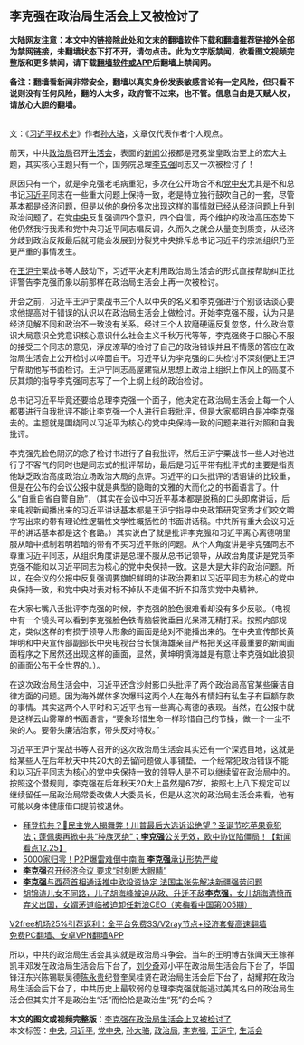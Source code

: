  <h2>李克强在政治局生活会上又被检讨了</h2> <p class="notice"><b>大陆网友注意：本文中的链接除此处和文末的<a href="https://github.com/bannedbook/fanqiang" >翻墙</a>软件下载和<a href="https://github.com/killgcd/justmysocks/blob/master/README.md">翻墙推荐</a>链接外全部为禁网链接，未翻墙状态下打不开，请勿点击。此为文字版禁闻，欲看图文视频完整版和更多禁闻，请下载<a href="https://github.com/bannedbook/fanqiang">翻墙软件或APP</a>后翻墙上禁闻网。</p><p>备注：翻墙看新闻非常安全，翻墙以真实身份发表敏感言论有一定风险，但只看不说则没有任何风险，翻的人太多，政府管不过来，也不管。信息自由是天赋人权，请放心大胆的翻墙。</b></p>  <div class="entry"> <p><a href="https://www.bannedbook.org/bnews/wp-content/uploads/2020/12/sdl.jpg"></a><br /> 文：《<span class='wp_keywordlink'><a href="https://www.bannedbook.org/forum2/topic20302.html" title="《习近平权术史》" target="_blank">习近平权术史</a></span>》作者<a href="https://www.bannedbook.org/bnews/tag/%e5%ad%99%e5%a4%a7%e9%aa%86/" class="st_tag internal_tag" rel="tag" title="标签 孙大骆 下的日志">孙大骆</a>，文章仅代表作者个人观点。</p> <p>前天，中共<a href="https://www.bannedbook.org/bnews/tag/%e6%94%bf%e6%b2%bb%e5%b1%80/" class="st_tag internal_tag" rel="tag" title="标签 政治局 下的日志">政治局</a>召开<a href="https://www.bannedbook.org/bnews/tag/%E7%94%9F%E6%B4%BB%E4%BC%9A/" class="st_tag internal_tag" rel="tag" title="标签 生活会 下的日志">生活会</a>，表面的<span class='wp_keywordlink_affiliate'><a href="https://www.bannedbook.org/" title="新闻">新闻</a></span>公报都是冠冕堂皇政治至上的宏大主题，其实核心主题只有一个，国务院总理<a href="https://www.bannedbook.org/bnews/tag/%e6%9d%8e%e5%85%8b%e5%bc%ba/" class="st_tag internal_tag" rel="tag" title="标签 李克强 下的日志">李克强</a>同志又一次被检讨了！</p>  <p>原因只有一个，就是李克强老毛病重犯，多次在公开场合不和<a href="https://www.bannedbook.org/bnews/tag/%E5%85%9A%E4%B8%AD%E5%A4%AE/" class="st_tag internal_tag" rel="tag" title="标签 党中央 下的日志">党中央</a>尤其是不和总书记<a href="https://www.bannedbook.org/bnews/tag/%e4%b9%a0%e8%bf%91%e5%b9%b3/" class="st_tag internal_tag" rel="tag" title="标签 习近平 下的日志">习近平</a>同志在一些重大问题上保持一致，老是特立独行鼓吹自己的一套，尽管基本都是经济问题，但是以他的身份多次出现这样的事情就已经从经济问题上升到政治问题了。在党<a href="https://www.bannedbook.org/bnews/tag/%E4%B8%AD%E5%A4%AE/" class="st_tag internal_tag" rel="tag" title="标签 中央 下的日志">中央</a>反复强调四个意识，四个自信，两个维护的政治高压态势下他仍然我行我素和党中央习近平同志唱反调，久而久之就会从量变到质变，从经济分歧到政治反叛最后就可能会发展到分裂党中央排斥总书记习近平的宗派组织乃至更严重的事情发生。</p> <p>在<a href="https://www.bannedbook.org/bnews/tag/%e7%8e%8b%e6%b2%aa%e5%ae%81/" class="st_tag internal_tag" rel="tag" title="标签 王沪宁 下的日志">王沪宁</a>栗战书等人鼓动下，习近平决定利用政治局生活会的形式直接帮助纠正批评警告李克强而象以前那样在政治局生活会上再一次被检讨。</p>  <p>开会之前，习近平王沪宁栗战书三个人以中央的名义和李克强进行个别谈话谈心要求他提高对于错误的认识以在政治局生活会上做检讨。开始李克强不服，认为只是经济见解不同和政治不一致没有关系。经过三个人软磨硬逼反复忽悠，什么政治意识大局意识全党意识核心意识什么社会主义千秋万代等等，李克强终于口服心不服的接受三个同志的意见，浮皮潦草的检讨了自己的政治错误并且不情愿的答应在政治局生活会上公开检讨以啐面自干。习近平认为李克强的口头检讨不深刻便让王沪宁帮助他写书面检讨。王沪宁同志高屋建瓴从思想上政治上组织上作风上的高度不厌其烦的指导李克强同志写了一个上纲上线的政治检讨。</p> <p>总书记习近平毕竟还要给总理李克强一个面子，他决定在政治局生活会上每一个人都要进行自我批评不能让李克强一个人进行自我批评，但是大家都明白是冲李克强去的。主题就是围绕同以习近平为核心的党中央保持一致的问题来进行对照和自我批评。</p>  <p>李克强先脸色阴沉的念了检讨书进行了自我批评，然后王沪宁栗战书一些人对他进行了不客气的同时也是同志式的批评帮助，最后是习近平带有批评式的主要是指责他缺乏政治高度政治立场政治大局的点评。习近平的口头批评的话语讲的比较重，但是在公布的会议公报中就是典型的隐晦的文雅的大而化之的书面语言了。什么“自重自省自警自励”，（其实在会议中习近平基本都是脱稿的口头即席讲话，后来电视新闻播出来的习近平讲话基本都是王沪宁指导中央政策研究室秀才们咬文嚼字写出来的带有理论性逻辑性文学性概括性的书面讲话稿。中共所有重大会议习近平的讲话基本都是这个套路。）其实说白了就是批评李克强和习近平离心离德明里服从暗中抵制若明若暗的带有不买习近平账的问题。从个人角度讲是李克强同志不尊重习近平同志，从组织角度讲是总理不服从总书记领导，从政治角度讲是党员李克强不能和以习近平同志为核心的党中央保持一致。这是大是大非的政治问题。所以，在会议的公报中反复强调要旗帜鲜明的讲政治要和以习近平同志为核心的党中央保持一致，和党中央对表对标不掉队不走偏不折不扣落实党中央精神。</p> <p>在大家七嘴八舌批评李克强的时候，李克强的脸色很难看却没有多少反驳。（电视中有一个镜头可以看到李克强脸色铁青脑袋微垂目光呆滞无精打采。按照内部规定，类似这样的有损于领导人形象的画面是绝对不能播出来的。在中央宣传部长黄坤明和中央宣传部副部长中央电视台台长慎海雄亲自严格把关这样最重要的新闻画面程序之下居然还出现这样的画面，显然，黄坤明慎海雄是有意让李克强如此狼狈的画面公布于全世界的。）。</p>  <p>在这次政治局生活会中，习近平还含沙射影口头批评了两个政治局高官某些廉洁自律方面的问题。因为海外媒体多次爆料这两个人在海外有情妇有私生子有巨额存款的事情。其实这两个人平时和习近平也有一些离心离德的表现。当然，在公报中就是这样云山雾罩的书面语言，“要象珍惜生命一样珍惜自己的节操，做一个一尘不染的人。要带头廉洁治家，带头反对特权。”</p> <p>习近平王沪宁栗战书等人召开的这次政治局生活会其实还有一个深远目地，这就是给某些人在后年秋天中共20大的去留问题做人事铺垫。一个经常犯政治错误不能和以习近平同志为核心的党中央保持一致的领导人是不可以继续留在政治局中的。按照这个潜规则，李克强在后年秋天20大上虽然是67岁，按照七上八下规定可以继续留任一届政治局常委改做人大委员长，但是从这次的政治局生活会来看，他有可能以身体健康借口提前被退休。</p> <ul class='op-related-articles' title='相关阅读'> <li><a href='https://www.bannedbook.org/bnews/bannedvideo/20201226/1455206.html' target='_blank'>拜登抗共？🤔民主党人揭舞弊！川普最后大选诉讼绝望？圣诞节吃苹果竟犯法；蓬佩奥再掀中共“种族灭绝”；<b>李克强</b>公关无效，欧中协议陷僵局！【新闻看点12.25】</a></li> <li><a href='https://www.bannedbook.org/bnews/comments/20201226/1455079.html' target='_blank'>5000家归零！P2P爆雷难倒中南海 <b>李克强</b>承认形势严峻</a></li> <li><a href='https://www.bannedbook.org/bnews/finance/20201225/1454693.html' target='_blank'><b>李克强</b>召开经济会议 要求“时刻瞪大眼睛”</a></li> <li><a href='https://www.bannedbook.org/bnews/headline/20201224/1454300.html' target='_blank'><b>李克强</b>与西荷首相通话推中欧投资协定 法国主张先解决新疆强劳问题</a></li> <li><a href='https://www.bannedbook.org/bnews/bannedvideo/20201210/1453546.html' target='_blank'>胡锦涛儿女不同路，儿子胡海峰被迫从政、升迁不敌<b>李克强</b>，女儿胡海清愤而弃父出国，女婿茅道临被迫卸任新浪CEO（笑梅看中国第005期）</a></li> </ul> <p class="texttj"> <a href="https://www.bannedbook.org/forum23/topic22702.html" target="_blank">V2free机场25%引荐返利：全平台免费SS/V2ray节点+经济套餐高速翻墙</a><br/> <a href="https://github.com/bannedbook/fanqiang/wiki/%E7%A6%81%E9%97%BB%E7%BD%91%E5%AE%89%E5%8D%93%E7%BF%BB%E5%A2%99%E6%96%B0%E9%97%BBAPP" target="_blank">免费PC翻墙、安卓VPN翻墙APP</a></p><p>所以，中共的政治局生活会其实就是政治局斗争会。当年的王明博古张闻天王稼祥凯丰邓发在政治局生活会后下台了，<span class='wp_keywordlink'><a href="https://www.bannedbook.org/forum2/topic1158.html" title="《刘少奇传》" target="_blank">刘少奇</a></span>邓小平在政治局生活会后下台了，华国锋汪东兴陈锡联吴德<span class='wp_keywordlink'><a href="https://www.bannedbook.org/forum2/topic1180.html" title="陈永贵：毛泽东的农民" target="_blank">陈永贵</a></span>纪登奎吴桂贤在政治局生活会后下台了，胡耀邦在政治局生活会后下台了，中共历史上最软弱的总理李克强就能逃过美其名曰的政治局生活会但其实并不是政治生“活”而恰恰是政治生“死”的会吗？</p><a name='sharetosocial'></a>       <div><b>本文的图文或视频完整版</b>：<a href='https://www.bannedbook.org/bnews/ssgc/20201228/1456202.html'>李克强在政治局生活会上又被检讨了</a></div>  </div><!--END ENTRY--> <div class="postfooter"> <div>本文标签：<a href="https://www.bannedbook.org/bnews/tag/%E4%B8%AD%E5%A4%AE/" rel="tag">中央</a>, <a href="https://www.bannedbook.org/bnews/tag/%e4%b9%a0%e8%bf%91%e5%b9%b3/" rel="tag">习近平</a>, <a href="https://www.bannedbook.org/bnews/tag/%E5%85%9A%E4%B8%AD%E5%A4%AE/" rel="tag">党中央</a>, <a href="https://www.bannedbook.org/bnews/tag/%e5%ad%99%e5%a4%a7%e9%aa%86/" rel="tag">孙大骆</a>, <a href="https://www.bannedbook.org/bnews/tag/%e6%94%bf%e6%b2%bb%e5%b1%80/" rel="tag">政治局</a>, <a href="https://www.bannedbook.org/bnews/tag/%e6%9d%8e%e5%85%8b%e5%bc%ba/" rel="tag">李克强</a>, <a href="https://www.bannedbook.org/bnews/tag/%e7%8e%8b%e6%b2%aa%e5%ae%81/" rel="tag">王沪宁</a>, <a href="https://www.bannedbook.org/bnews/tag/%E7%94%9F%E6%B4%BB%E4%BC%9A/" rel="tag">生活会</a></div>  </div><!--END POSTFOOTER--> 